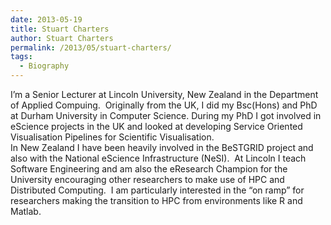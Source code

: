```yaml
---
date: 2013-05-19
title: Stuart Charters
author: Stuart Charters
permalink: /2013/05/stuart-charters/
tags:
  - Biography
---
```

I&#8217;m a Senior Lecturer at Lincoln University, New Zealand in the Department of Applied Compuing.  Originally from the UK, I did my Bsc(Hons) and PhD at Durham University in Computer Science. During my PhD I got involved in eScience projects in the UK and looked at developing Service Oriented Visualisation Pipelines for Scientific Visualisation.  
In New Zealand I have been heavily involved in the BeSTGRID project and also with the National eScience Infrastructure (NeSI).  At Lincoln I teach Software Engineering and am also the eResearch Champion for the University encouraging other researchers to make use of HPC and Distributed Computing.  I am particularly interested in the &#8220;on ramp&#8221; for researchers making the transition to HPC from environments like R and Matlab.
